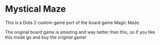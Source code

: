 # Mystical Maze

This is a Dota 2 custom game port of the board game Magic Maze.

The original board game is amazing and way better than this, so if you like this mode go and buy the original game!